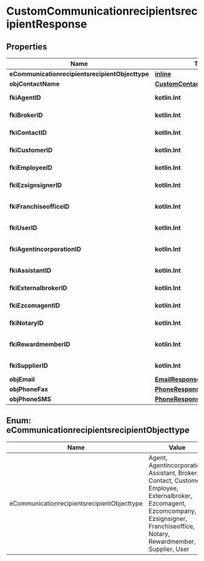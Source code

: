 
# CustomCommunicationrecipientsrecipientResponse

## Properties
| Name | Type | Description | Notes |
| ------------ | ------------- | ------------- | ------------- |
| **eCommunicationrecipientsrecipientObjecttype** | [**inline**](#ECommunicationrecipientsrecipientObjecttype) |  |  |
| **objContactName** | [**CustomContactNameResponse**](CustomContactNameResponse.md) |  |  |
| **fkiAgentID** | **kotlin.Int** | The unique ID of the Agent. |  [optional] |
| **fkiBrokerID** | **kotlin.Int** | The unique ID of the Broker. |  [optional] |
| **fkiContactID** | **kotlin.Int** | The unique ID of the Contact |  [optional] |
| **fkiCustomerID** | **kotlin.Int** | The unique ID of the Customer. |  [optional] |
| **fkiEmployeeID** | **kotlin.Int** | The unique ID of the Employee. |  [optional] |
| **fkiEzsignsignerID** | **kotlin.Int** | The unique ID of the Ezsignsigner |  [optional] |
| **fkiFranchiseofficeID** | **kotlin.Int** | The unique ID of the Franchisereoffice |  [optional] |
| **fkiUserID** | **kotlin.Int** | The unique ID of the User |  [optional] |
| **fkiAgentincorporationID** | **kotlin.Int** | The unique ID of the Agentincorporation. |  [optional] |
| **fkiAssistantID** | **kotlin.Int** | The unique ID of the Assistant. |  [optional] |
| **fkiExternalbrokerID** | **kotlin.Int** | The unique ID of the Externalbroker. |  [optional] |
| **fkiEzcomagentID** | **kotlin.Int** | The unique ID of the Ezcomagent. |  [optional] |
| **fkiNotaryID** | **kotlin.Int** | The unique ID of the Notary. |  [optional] |
| **fkiRewardmemberID** | **kotlin.Int** | The unique ID of the Rewardmember. |  [optional] |
| **fkiSupplierID** | **kotlin.Int** | The unique ID of the Supplier. |  [optional] |
| **objEmail** | [**EmailResponseCompound**](EmailResponseCompound.md) |  |  [optional] |
| **objPhoneFax** | [**PhoneResponseCompound**](PhoneResponseCompound.md) |  |  [optional] |
| **objPhoneSMS** | [**PhoneResponseCompound**](PhoneResponseCompound.md) |  |  [optional] |


<a id="ECommunicationrecipientsrecipientObjecttype"></a>
## Enum: eCommunicationrecipientsrecipientObjecttype
| Name | Value |
| ---- | ----- |
| eCommunicationrecipientsrecipientObjecttype | Agent, Agentincorporation, Assistant, Broker, Contact, Customer, Employee, Externalbroker, Ezcomagent, Ezcomcompany, Ezsignsigner, Franchiseoffice, Notary, Rewardmember, Supplier, User |



